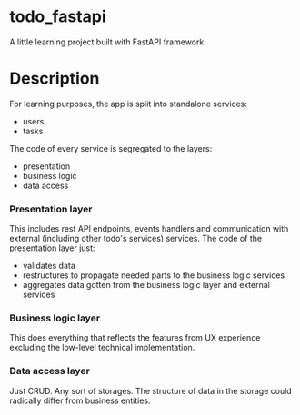 # todo_fastapi
A little learning project built with FastAPI framework.

# Description
For learning purposes, the app is split into standalone services:
- users
- tasks

The code of every service is segregated to the layers:
- presentation
- business logic
- data access

### Presentation layer
This includes rest API endpoints, events handlers and communication with external (including other todo's services) services.
The code of the presentation layer just: 
- validates data
- restructures to propagate needed parts to the business logic services
- aggregates data gotten from the business logic layer and external services

### Business logic layer
This does everything that reflects the features from UX experience excluding the low-level technical implementation.

### Data access layer
Just CRUD. Any sort of storages. The structure of data in the storage could radically differ from business entities.

